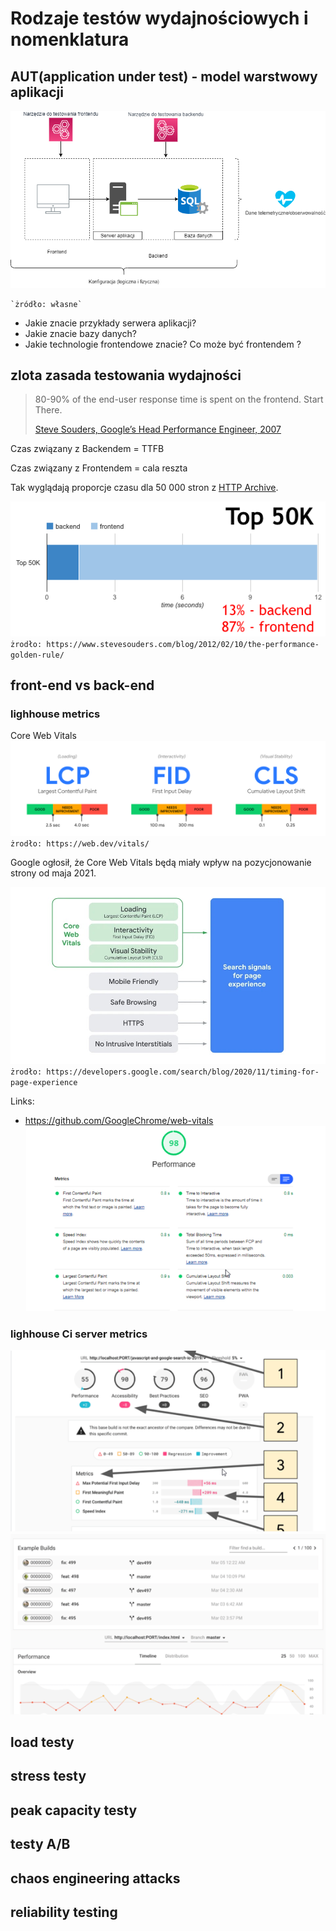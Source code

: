 # Rodzaje testów wydajnościowych i nomenklatura

## AUT(application under test) - model warstwowy aplikacji


![warstwy](img/app.png)

    `żródło: własne`
    
- Jakie znacie przykłady serwera aplikacji?
- Jakie znacie bazy danych?
- Jakie technologie frontendowe znacie? Co może być frontendem ?

## zlota zasada testowania wydajności

> 80-90% of the end-user response time is spent on the frontend. Start There.
>
> [Steve Souders, Google’s Head Performance Engineer, 2007](http://www.stevesouders.com/blog/2012/02/10/the-performance-golden-rule/)

Czas związany z Backendem = TTFB

Czas związany z Frontendem = cala reszta

Tak wyglądają proporcje czasu dla 50 000 stron z [HTTP Archive](http://httparchive.org/).

![Golden Perormance Rule](img/golden-top50K.png)
`żrodło: https://www.stevesouders.com/blog/2012/02/10/the-performance-golden-rule/`

## front-end vs back-end
### lighhouse metrics
Core Web Vitals
![Core Web Vitals](img/CoreWebVitals.png)
`żrodło: https://web.dev/vitals/`

Google ogłosił, że Core Web Vitals będą miały wpływ na pozycjonowanie strony od maja 2021.

![Core Web Vitals](img/google_page_rank.jpg)
`żrodło: https://developers.google.com/search/blog/2020/11/timing-for-page-experience`

Links:
- https://github.com/GoogleChrome/web-vitals
![warstwy](img/lighhouse.png)
### lighhouse Ci server metrics
![warstwy](img/lighhouseci1.png)
![warstwy](img/lighhouseci2.png)

## load testy
## stress testy
## peak capacity testy 
## testy A/B
## chaos engineering attacks
## reliability testing

